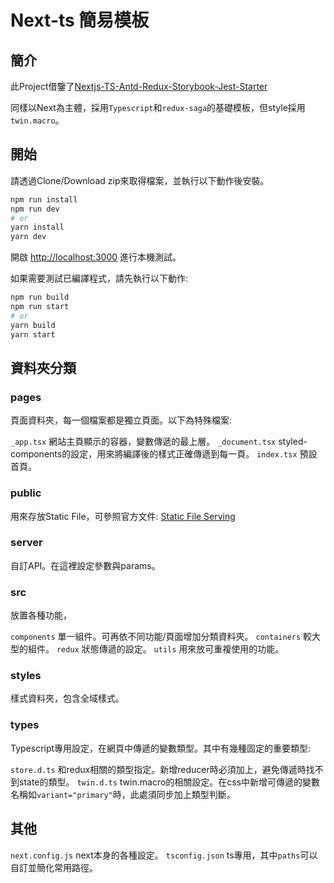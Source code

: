 # Next-ts 簡易模板

## 簡介

此Project借鑒了[Nextjs-TS-Antd-Redux-Storybook-Jest-Starter](https://github.com/Jacky-Summer/nextjs-ts-antd-redux-storybook-starter)

同樣以Next為主體，採用`Typescript`和`redux-saga`的基礎模板，但style採用`twin.macro`。


## 開始

請透過Clone/Download zip來取得檔案，並執行以下動作後安裝。

```bash
npm run install
npm run dev
# or
yarn install
yarn dev
```
開啟 [http://localhost:3000](http://localhost:3000) 進行本機測試。

如果需要測試已編譯程式，請先執行以下動作:

```bash
npm run build
npm run start
# or
yarn build
yarn start
```

## 資料夾分類

### pages

頁面資料夾，每一個檔案都是獨立頁面。以下為特殊檔案:

`_app.tsx` 網站主頁顯示的容器，變數傳遞的最上層。
`_document.tsx` styled-components的設定，用來將編譯後的樣式正確傳遞到每一頁。
`index.tsx` 預設首頁。

### public

用來存放Static File，可參照官方文件: [Static File Serving](https://nextjs.org/docs/basic-features/static-file-serving)

### server

自訂API。在這裡設定參數與params。

### src

放置各種功能，

`components` 單一組件。可再依不同功能/頁面增加分類資料夾。
`containers` 較大型的組件。
`redux` 狀態傳遞的設定。
`utils` 用來放可重複使用的功能。

### styles

樣式資料夾，包含全域樣式。


### types

Typescript專用設定，在網頁中傳遞的變數類型。其中有幾種固定的重要類型:

`store.d.ts` 和redux相關的類型指定。新增reducer時必須加上，避免傳遞時找不到state的類型。
`twin.d.ts` twin.macro的相關設定。在css中新增可傳遞的變數名稱如`variant="primary"`時，此處須同步加上類型判斷。


## 其他

`next.config.js` next本身的各種設定。
`tsconfig.json` ts專用，其中`paths`可以自訂並簡化常用路徑。